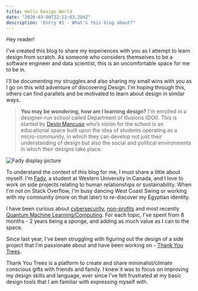 ```yaml
---
title: Hello Design World 
date: "2020-03-09T22:12:03.284Z"
description: "Entry #1 - What's this blog about?"
---
```


Hey reader! 

I've created this blog to share my experiences with you as I attempt to learn design from scratch. As someone who considers themselves to be a software engineer and data scientist, this is an uncomfortable space for me to be in.

I'll be documenting my struggles and also sharing my small wins with you as I go on this wild adventure of discovering Design. I'm hoping through this, others can find parallels and be motivated to learn about design in similar ways.

> **You may be wondering, how am I learning design?**
> I'm enrolled in a designer-run school called Department of Illusions (DOI). This is started by [Devin Mancuso](https://dev.in/) who’s vision for the school is an educational space built upon the idea of students operating as a micro-community, in which they can develop not just their understanding of design but also the social and political environments in which their designs take place.

![Fady display picture](https://fadyazmy.github.io/imgs/realrealdp.jpg)

To understand the context of this blog for me, I must share a little about myself. I'm [Fady](https://fadyazmy.github.io/), a student at Western University in Canada, and I love to work on side projects relating to human relationships or sustainability. When I'm not on Stack Overflow, I'm busy dancing West Coast Swing or working with my community (more on that later) to re-discover my Egyptian identity.

I have been curious about [cybersecurity](https://web.archive.org/web/20161126232756/http://www.westerncyber.club/), [non-profits](https://developersfoundation.ca) and most recently [Quantum Machine Learning/Computing](https://www.creativedestructionlab.com/2018/07/creative-destruction-lab-hosts-its-first-ever-quantum-hackathon/). For each topic, I've spent from 8 months - 2 years being a sponge, and adding as much value as I can to the space. 

Since last year, I've been struggling with figuring out the design of a side project that I'm passionate about and have been working on - [Thank You Trees](https://thankyoutrees.io).

Thank You Trees is a platform to create and share minimalist/climate conscious gifts with friends and family. I knew it was to focus on improving my design skills and language, ever since I've felt frustrated at my basic design tools that I am familiar with expressing myself with. 
